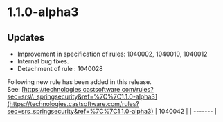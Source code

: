 # 1.1.0-alpha3

## Updates

- Improvement in specification of rules: 1040002, 1040010, 1040012
- Internal bug fixes.
- Detachment of rule : 1040028

Following new rule has been added in this release. See: [https://technologies.castsoftware.com/rules?sec=srs\\_springsecurity&ref=%7C%7C1.1.0-alpha3](https://technologies.castsoftware.com/rules?sec=srs_springsecurity&ref=%7C%7C1.1.0-alpha3)
| 1040042 |
| ------- |

